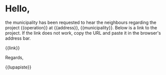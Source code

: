 # Hello, 

the municipality has been requested to hear the neighbours regarding
the project {{operation}} at {{address}}, {{municipality}}. Below is a
link to the project. If the link does not work, copy the URL and paste
it in the browser's address bar.

{{link}}

Regards,

{{lupapiste}}
